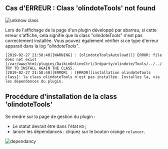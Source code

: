 ## Cas d'ERREUR : Class 'olindoteTools' not found

![unknow class](https://abarrau.github.io/jeedom-class-olindoteTools-doc/assets/images/oT_errorClass.png)

Lors de l'affichage de la page d'un plugin développé par abarrau, si cette erreur s'affiche, cela signifie que la class "olindoteTools" n'est pas correctement installée. 
Vous pouvez également vérifier si ce type d'erreur apparait dans la log _"olindoteTools"_.

```
[2019-02-27 21:58:40][WARNING] : [olindoteToolsAutoload()] ERROR: file does not exist (/var/www/html/plugins/DaikinOnlineCtrl/3rdparty/olindote/Tools/../../../../../data/custom/php/olindote/olindoteTools.class.php). TRY TO INSTALL AGAIN THE CLASS.
[2019-02-27 21:58:40][ERROR] : [ERROR][installation olindoteTools class]: la class olindoteTools n'est pas installée. Installez la, via les dépendances du plugin.
```

## Procédure d'installation de la class 'olindoteTools'

Se rendre sur la page de gestion du plugin : 
- Le statut devrait être dans l'état `KO` ;
- lancer les dépendances : cliquez sur le bouton orange `relancer`.

![dependancy](https://abarrau.github.io/jeedom-class-olindoteTools-doc/assets/images/oT_dependance.png)


